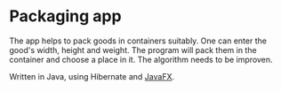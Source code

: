 # Packaging app

The app helps to pack goods in containers suitably. One can enter the good's width, height and weight. The program will pack them in the container and choose a place in it. The algorithm needs to be improven.

Written in Java, using Hibernate and <a href="https://openjfx.io/">JavaFX</a>.


